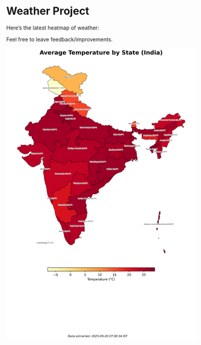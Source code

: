 # Weather Project

Here’s the latest heatmap of weather:

Feel free to leave feedback/improvements.

![India Heatmap](docs/assets/india_heatmap.png?v=CE03BC)

